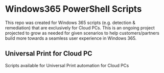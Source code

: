 # Windows365 PowerShell Scripts

This repo was created for Windows 365 scripts (e.g. detection &amp; remediation) that are exclusively for Cloud PCs.
This is an ongoing project projected to grow as needed for given scenarios to help customers/partners build more towards a seamless user experience in Windows 365.

## Universal Print for Cloud PC

Scripts available for Universal Print automation for Cloud PCs
